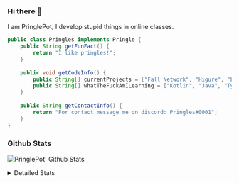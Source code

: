### Hi there 👋

I am PringlePot, I develop stupid things in online classes. 

```java
public class Pringles implements Pringle {
    public String getFunFact() {
        return "I like pringles!";
    }
    
    public void getCodeInfo() {
        public String[] currentProjects = ["Fall Network", "Higure", "Lunar Fork"];
        public String[] whatTheFuckAmILearning = ["Kotlin", "Java", "Typescript", "NextJS"];
    }
    
    public String getContactInfo() {
        return "For contact message me on discord: Pringles#0001";
    }
}
```

### Github Stats
![PringlePot' Github Stats](https://github-readme-stats.vercel.app/api?username=PringlePot&show_icons=true&theme=dark)

<details>
  <summary>Detailed Stats</summary>
    
<!--START_SECTION:waka-->
![Lines of code](https://img.shields.io/badge/From%20Hello%20World%20I%27ve%20Written-3567%20lines%20of%20code-blue)

**🐱 My Github Data** 

> 🏆 54 Contributions in the Year 2021
 > 
> 📦 72.7 kB Used in Github's Storage 
 > 
> 💼 Opted to Hire
 > 
> 📜 1 Public Repository 
 > 
> 🔑 3 Private Repositories  
 > 
**I'm an Early 🐤** 

```text
🌞 Morning    6 commits      ██████████░░░░░░░░░░░░░░░   42.86% 
🌆 Daytime    2 commits      ███░░░░░░░░░░░░░░░░░░░░░░   14.29% 
🌃 Evening    6 commits      ██████████░░░░░░░░░░░░░░░   42.86% 
🌙 Night      0 commits      ░░░░░░░░░░░░░░░░░░░░░░░░░   0.0%

```
📅 **I'm Most Productive on Wednesday** 

```text
Monday       0 commits      ░░░░░░░░░░░░░░░░░░░░░░░░░   0.0% 
Tuesday      1 commits      █░░░░░░░░░░░░░░░░░░░░░░░░   7.14% 
Wednesday    5 commits      █████████░░░░░░░░░░░░░░░░   35.71% 
Thursday     4 commits      ███████░░░░░░░░░░░░░░░░░░   28.57% 
Friday       4 commits      ███████░░░░░░░░░░░░░░░░░░   28.57% 
Saturday     0 commits      ░░░░░░░░░░░░░░░░░░░░░░░░░   0.0% 
Sunday       0 commits      ░░░░░░░░░░░░░░░░░░░░░░░░░   0.0%

```


📊 **This Week I Spent My Time On** 

```text
💬 Programming Languages: 
Kotlin                   18 hrs 13 mins      █████████████████████░░░░   83.77% 
XML                      1 hr 35 mins        █░░░░░░░░░░░░░░░░░░░░░░░░   7.33% 
Java                     1 hr 4 mins         █░░░░░░░░░░░░░░░░░░░░░░░░   4.97% 
YAML                     47 mins             █░░░░░░░░░░░░░░░░░░░░░░░░   3.65% 
JSON                     1 min               ░░░░░░░░░░░░░░░░░░░░░░░░░   0.14%

🔥 Editors: 
IntelliJ                 21 hrs 32 mins      ████████████████████████░   99.02% 
Sublime Text             12 mins             ░░░░░░░░░░░░░░░░░░░░░░░░░   0.98%

```

**I Mostly Code in Java** 

```text
Java                     2 repos             ████████████████░░░░░░░░░   66.67% 
Kotlin                   1 repo              ████████░░░░░░░░░░░░░░░░░   33.33%

```



<!--END_SECTION:waka-->
</details>
